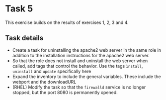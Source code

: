 # Task 5
This exercise builds on the results of exercises 1, 2, 3 and 4.

## Task details
* Create a task for uninstalling the apache2 web server in the same role in addition to the installation instructions for the apache2 web server.
* So that the role does not install and uninstall the web server when called, add tags that control the behavior. Use the tags `ìnstall`, `uninstall` and `update` specifically here
* Expand the inventory to include the general variables. These include the webport and the downloadURL
* (RHEL) Modify the task so that the `firewalld` service is no longer stopped, but the port 8080 is permanently opened.
